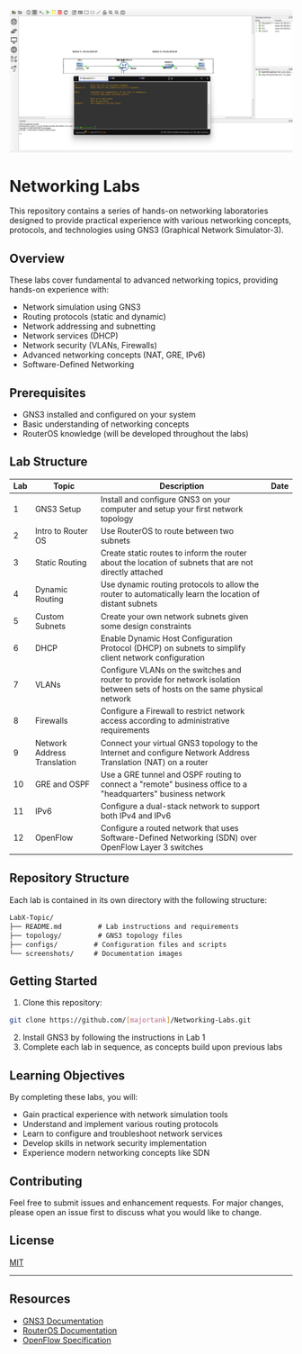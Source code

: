 ![GNS3 Project](GNS3.jpg)
# Networking Labs

This repository contains a series of hands-on networking laboratories designed to provide practical experience with various networking concepts, protocols, and technologies using GNS3 (Graphical Network Simulator-3).

## Overview

These labs cover fundamental to advanced networking topics, providing hands-on experience with:
- Network simulation using GNS3
- Routing protocols (static and dynamic)
- Network addressing and subnetting
- Network services (DHCP)
- Network security (VLANs, Firewalls)
- Advanced networking concepts (NAT, GRE, IPv6)
- Software-Defined Networking

## Prerequisites

- GNS3 installed and configured on your system
- Basic understanding of networking concepts
- RouterOS knowledge (will be developed throughout the labs)

## Lab Structure

| Lab | Topic | Description | Date |
|-----|-------|-------------|------|
| 1 | GNS3 Setup | Install and configure GNS3 on your computer and setup your first network topology |
| 2 | Intro to Router OS | Use RouterOS to route between two subnets |
| 3 | Static Routing | Create static routes to inform the router about the location of subnets that are not directly attached |
| 4 | Dynamic Routing | Use dynamic routing protocols to allow the router to automatically learn the location of distant subnets |
| 5 | Custom Subnets | Create your own network subnets given some design constraints |
| 6 | DHCP | Enable Dynamic Host Configuration Protocol (DHCP) on subnets to simplify client network configuration |
| 7 | VLANs | Configure VLANs on the switches and router to provide for network isolation between sets of hosts on the same physical network |
| 8 | Firewalls | Configure a Firewall to restrict network access according to administrative requirements |
| 9 | Network Address Translation | Connect your virtual GNS3 topology to the Internet and configure Network Address Translation (NAT) on a router |
| 10 | GRE and OSPF | Use a GRE tunnel and OSPF routing to connect a "remote" business office to a "headquarters" business network |
| 11 | IPv6 | Configure a dual-stack network to support both IPv4 and IPv6 |
| 12 | OpenFlow | Configure a routed network that uses Software-Defined Networking (SDN) over OpenFlow Layer 3 switches |

## Repository Structure

Each lab is contained in its own directory with the following structure:
```
LabX-Topic/
├── README.md         # Lab instructions and requirements
├── topology/         # GNS3 topology files
├── configs/         # Configuration files and scripts
└── screenshots/     # Documentation images
```

## Getting Started

1. Clone this repository:
```bash
git clone https://github.com/[majortank]/Networking-Labs.git
```

2. Install GNS3 by following the instructions in Lab 1
3. Complete each lab in sequence, as concepts build upon previous labs

## Learning Objectives

By completing these labs, you will:
- Gain practical experience with network simulation tools
- Understand and implement various routing protocols
- Learn to configure and troubleshoot network services
- Develop skills in network security implementation
- Experience modern networking concepts like SDN

## Contributing

Feel free to submit issues and enhancement requests. For major changes, please open an issue first to discuss what you would like to change.

## License

[MIT](https://choosealicense.com/licenses/mit/)

---

## Resources

- [GNS3 Documentation](https://docs.gns3.com/)
- [RouterOS Documentation](https://wiki.mikrotik.com/wiki/Manual:TOC)
- [OpenFlow Specification](https://opennetworking.org/software-defined-standards/specifications/)
